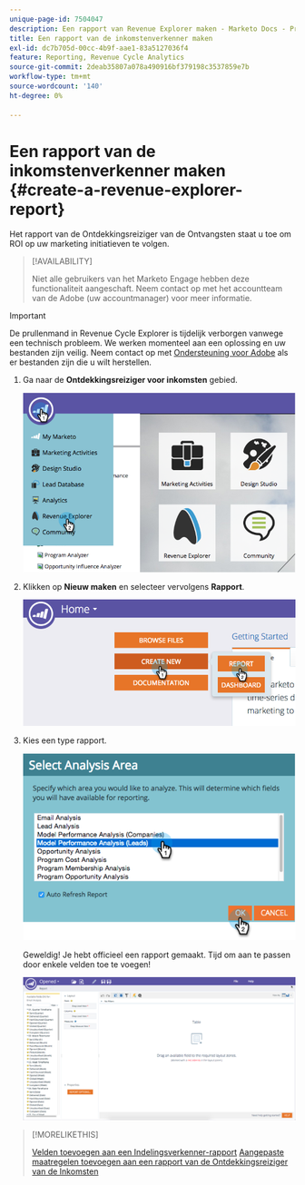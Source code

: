 ```yaml
---
unique-page-id: 7504047
description: Een rapport van Revenue Explorer maken - Marketo Docs - Productdocumentatie
title: Een rapport van de inkomstenverkenner maken
exl-id: dc7b705d-00cc-4b9f-aae1-83a5127036f4
feature: Reporting, Revenue Cycle Analytics
source-git-commit: 2deab35807a078a490916bf379198c3537859e7b
workflow-type: tm+mt
source-wordcount: '140'
ht-degree: 0%

---
```


# Een rapport van de inkomstenverkenner maken {#create-a-revenue-explorer-report}

Het rapport van de Ontdekkingsreiziger van de Ontvangsten staat u toe om ROI op uw marketing initiatieven te volgen.

>[!AVAILABILITY]
>
>Niet alle gebruikers van het Marketo Engage hebben deze functionaliteit aangeschaft. Neem contact op met het accountteam van de Adobe (uw accountmanager) voor meer informatie.

>[!IMPORTANT]
>
>De prullenmand in Revenue Cycle Explorer is tijdelijk verborgen vanwege een technisch probleem. We werken momenteel aan een oplossing en uw bestanden zijn veilig. Neem contact op met [Ondersteuning voor Adobe](https://nation.marketo.com/t5/support/ct-p/Support) als er bestanden zijn die u wilt herstellen.

1. Ga naar de **Ontdekkingsreiziger voor inkomsten** gebied.

   ![](assets/image2015-3-24-13-3a24-3a56.png)

1. Klikken op **Nieuw maken** en selecteer vervolgens **Rapport**.

   ![](assets/image2015-3-24-13-3a20-3a40.png)

1. Kies een type rapport.

   ![](assets/image2015-3-24-14-3a22-3a32.png)

   Geweldig! Je hebt officieel een rapport gemaakt. Tijd om aan te passen door enkele velden toe te voegen!

   ![](assets/image2015-3-24-13-3a26-3a8.png)

>[!MORELIKETHIS]
>
>[Velden toevoegen aan een Indelingsverkenner-rapport](/help/marketo/product-docs/reporting/revenue-cycle-analytics/revenue-explorer/adding-fields-to-a-revenue-explorer-report.md)
>[Aangepaste maatregelen toevoegen aan een rapport van de Ontdekkingsreiziger van de Inkomsten](/help/marketo/product-docs/reporting/revenue-cycle-analytics/revenue-explorer/adding-custom-measures-to-a-revenue-explorer-report.md)
